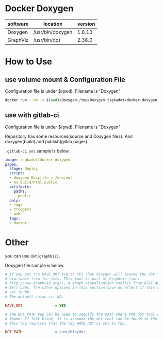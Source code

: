 # Docker Doxygen

| software | location | version |
|----------|----------|---------|
| Doxygen  | /usr/bin/doxygen | 1.8.13   |
| GraphViz | /usr/bin/dot     | 2.38.0   |


# How to Use


## use volume mount & Configuration File

Configuration file is under $(pwd). Filename is "Doxygen"  

```sh
docker run --rm -v $(pwd)/Doxygen:/tmp/Doxygen tsgkadot/docker-doxygen doxygen /tmp/Doxygen
```


## use with gitlab-ci

Configuration file is under $(pwd). Filename is "Doxygen"  

Repository has some resources(source and Doxygen files).
And doxygen(build) and publish(gitlab pages).

`.gitlab-ci.yml` sample is below.

```yml
image: tsgkadot/docker-doxygen
pages:
  stage: deploy
  script:
  - doxygen Doxyfile > /dev/nul
  - mv build/html public
  artifacts:
    paths:
    - public
  only:
  - tags
  - triggers
  - web
  tags:
  - docker
```

# Other

you can use `dot(graphbiz)`. 

Doxygen file sample is below.

```ini
# If you set the HAVE_DOT tag to YES then doxygen will assume the dot tool is
# available from the path. This tool is part of Graphviz (see:
# http://www.graphviz.org/), a graph visualization toolkit from AT&T and Lucent
# Bell Labs. The other options in this section have no effect if this option is
# set to NO
# The default value is: NO.

HAVE_DOT               = YES

# The DOT_PATH tag can be used to specify the path where the dot tool can be
# found. If left blank, it is assumed the dot tool can be found in the path.
# This tag requires that the tag HAVE_DOT is set to YES.

DOT_PATH               = /usr/bin/dot
```